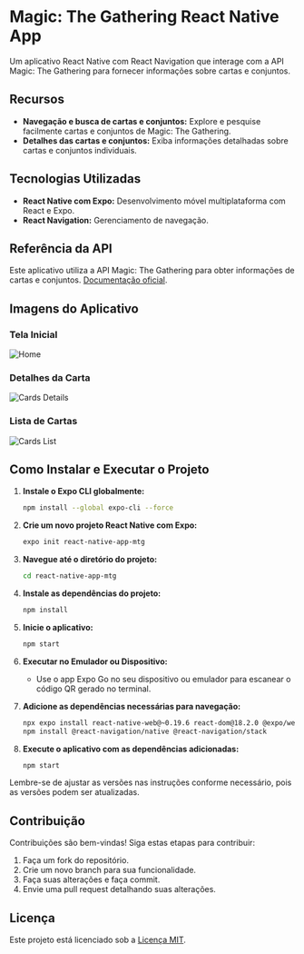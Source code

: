 # Magic: The Gathering React Native App

Um aplicativo React Native com React Navigation que interage com a API Magic: The Gathering para fornecer informações sobre cartas e conjuntos.

## Recursos

- **Navegação e busca de cartas e conjuntos:** Explore e pesquise facilmente cartas e conjuntos de Magic: The Gathering.
- **Detalhes das cartas e conjuntos:** Exiba informações detalhadas sobre cartas e conjuntos individuais.

## Tecnologias Utilizadas

- **React Native com Expo:** Desenvolvimento móvel multiplataforma com React e Expo.
- **React Navigation:** Gerenciamento de navegação.

## Referência da API

Este aplicativo utiliza a API Magic: The Gathering para obter informações de cartas e conjuntos. [Documentação oficial](https://docs.magicthegathering.io/).

## Imagens do Aplicativo

### Tela Inicial
![Home](utilidades/home.png)

### Detalhes da Carta
![Cards Details](utilidades/cards-details.png)

### Lista de Cartas
![Cards List](utilidades/cards-list.png)

## Como Instalar e Executar o Projeto

1. **Instale o Expo CLI globalmente:**
    ```bash
    npm install --global expo-cli --force
    ```

2. **Crie um novo projeto React Native com Expo:**
    ```bash
    expo init react-native-app-mtg
    ```

3. **Navegue até o diretório do projeto:**
    ```bash
    cd react-native-app-mtg
    ```

4. **Instale as dependências do projeto:**
    ```bash
    npm install
    ```

5. **Inicie o aplicativo:**
    ```bash
    npm start
    ```

6. **Executar no Emulador ou Dispositivo:**
   - Use o app Expo Go no seu dispositivo ou emulador para escanear o código QR gerado no terminal.

7. **Adicione as dependências necessárias para navegação:**
    ```bash
    npx expo install react-native-web@~0.19.6 react-dom@18.2.0 @expo/webpack-config@^19.0.0
    npm install @react-navigation/native @react-navigation/stack
    ```

8. **Execute o aplicativo com as dependências adicionadas:**
    ```bash
    npm start
    ```

Lembre-se de ajustar as versões nas instruções conforme necessário, pois as versões podem ser atualizadas.

## Contribuição

Contribuições são bem-vindas! Siga estas etapas para contribuir:

1. Faça um fork do repositório.
2. Crie um novo branch para sua funcionalidade.
3. Faça suas alterações e faça commit.
4. Envie uma pull request detalhando suas alterações.

## Licença

Este projeto está licenciado sob a [Licença MIT](LICENSE).


